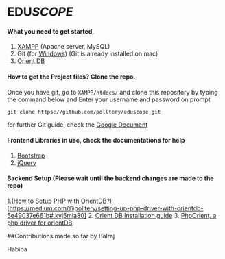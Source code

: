 # __EDU__*SCOPE*


#### What you need to get started,
1. [XAMPP](https://www.apachefriends.org/index.html) (Apache server, MySQL) 
2. Git (for [Windows](https://git-scm.com/)) (Git is already installed on mac)
3. [Orient DB](http://orientdb.com/download/)

#### How to get the Project files? Clone the repo.
Once you have git, go to `XAMPP/htdocs/` and clone this repository by typing the command below 
and Enter your username and password on prompt
```git
git clone https://github.com/polltery/eduscope.git
```

for further Git guide, check the [Google Document](https://docs.google.com/document/d/1WFO0DWCoO86QIkvxM8rCkrDsQb4n8picuUBBmO5Hvq4/edit)

#### Frontend Libraries in use, check the documentations for help
1. [Bootstrap](http://getbootstrap.com/components/)
2. [jQuery](https://jquery.com/)



#### Backend Setup (Please wait until the backend changes are made to the repo)
1.(How to Setup PHP with OrientDB?)[https://medium.com/@polltery/setting-up-php-driver-with-orientdb-5e49037e661b#.kvj5mia80]
2. [Orient DB Installation guide](http://orientdb.com/docs/last/Tutorial-Installation.html)
3. [PhpOrient, a php driver for orientDB](https://github.com/orientechnologies/PhpOrient)

##Contributions made so far by
Balraj

Habiba
